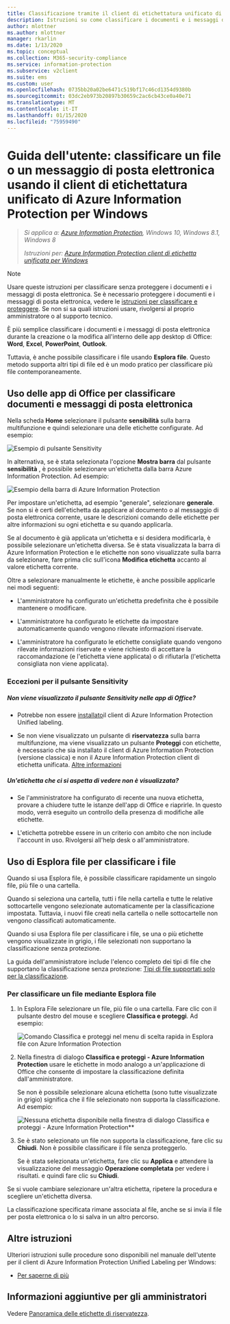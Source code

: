 ```yaml
---
title: Classificazione tramite il client di etichettatura unificato di Azure Information Protection
description: Istruzioni su come classificare i documenti e i messaggi di posta elettronica quando si usa il client di etichettatura unificata di Azure Information Protection per Windows.
author: mlottner
ms.author: mlottner
manager: rkarlin
ms.date: 1/13/2020
ms.topic: conceptual
ms.collection: M365-security-compliance
ms.service: information-protection
ms.subservice: v2client
ms.suite: ems
ms.custom: user
ms.openlocfilehash: 0735bb20a02be6471c519bf17c46cd1354d9380b
ms.sourcegitcommit: 03dc2eb973b20897b30659c2ac6cb43ce0a40e71
ms.translationtype: MT
ms.contentlocale: it-IT
ms.lasthandoff: 01/15/2020
ms.locfileid: "75959490"
---
```

# <a name="user-guide-classify-a-file-or-email-by-using-the-azure-information-protection-unified-labeling-client-for-windows"></a>Guida dell'utente: classificare un file o un messaggio di posta elettronica usando il client di etichettatura unificato di Azure Information Protection per Windows

>*Si applica a: [Azure Information Protection](https://azure.microsoft.com/pricing/details/information-protection), Windows 10, Windows 8.1, Windows 8*
>
> *Istruzioni per: [Azure Information Protection client di etichetta unificata per Windows](../faqs.md#whats-the-difference-between-the-azure-information-protection-client-and-the-azure-information-protection-unified-labeling-client)*

> [!NOTE]
> Usare queste istruzioni per classificare senza proteggere i documenti e i messaggi di posta elettronica. Se è necessario proteggere i documenti e i messaggi di posta elettronica, vedere le [istruzioni per classificare e proteggere](clientv2-classify-protect.md). Se non si sa quali istruzioni usare, rivolgersi al proprio amministratore o al supporto tecnico.

È più semplice classificare i documenti e i messaggi di posta elettronica durante la creazione o la modifica all'interno delle app desktop di Office: **Word**, **Excel**, **PowerPoint**, **Outlook**. 

Tuttavia, è anche possibile classificare i file usando **Esplora file**. Questo metodo supporta altri tipi di file ed è un modo pratico per classificare più file contemporaneamente. 

## <a name="using-office-apps-to-classify-your-documents-and-emails"></a>Uso delle app di Office per classificare documenti e messaggi di posta elettronica

Nella scheda **Home** selezionare il pulsante **sensibilità** sulla barra multifunzione e quindi selezionare una delle etichette configurate. Ad esempio:

![Esempio di pulsante Sensitivity](../media/sensitivity-not-set-callout.png)

In alternativa, se è stata selezionata l'opzione **Mostra barra** dal pulsante **sensibilità** , è possibile selezionare un'etichetta dalla barra Azure Information Protection. Ad esempio:

![Esempio della barra di Azure Information Protection](../media/info-protect-barv2-not-set-callout.png)

Per impostare un'etichetta, ad esempio "generale", selezionare **generale**. Se non si è certi dell'etichetta da applicare al documento o al messaggio di posta elettronica corrente, usare le descrizioni comando delle etichette per altre informazioni su ogni etichetta e su quando applicarla. 

Se al documento è già applicata un'etichetta e si desidera modificarla, è possibile selezionare un'etichetta diversa. Se è stata visualizzata la barra di Azure Information Protection e le etichette non sono visualizzate sulla barra da selezionare, fare prima clic sull'icona **Modifica etichetta** accanto al valore etichetta corrente.

Oltre a selezionare manualmente le etichette, è anche possibile applicarle nei modi seguenti:

- L'amministratore ha configurato un'etichetta predefinita che è possibile mantenere o modificare.

- L'amministratore ha configurato le etichette da impostare automaticamente quando vengono rilevate informazioni riservate.

- L'amministratore ha configurato le etichette consigliate quando vengono rilevate informazioni riservate e viene richiesto di accettare la raccomandazione (e l'etichetta viene applicata) o di rifiutarla (l'etichetta consigliata non viene applicata).

### <a name="exceptions-for-the-sensitivity-button"></a>Eccezioni per il pulsante Sensitivity

##### <a name="dont-see-the-sensitivity-button-in-your-office-apps"></a>Non viene visualizzato il pulsante Sensitivity nelle app di Office?

- Potrebbe non essere [installato](install-unifiedlabelingclient-app.md)il client di Azure Information Protection Unified labeling.

- Se non viene visualizzato un pulsante di **riservatezza** sulla barra multifunzione, ma viene visualizzato un pulsante **Proteggi** con etichette, è necessario che sia installato il client di Azure Information Protection (versione classica) e non il Azure Information Protection client di etichetta unificata. [Altre informazioni](../faqs.md#whats-the-difference-between-the-azure-information-protection-client-and-the-azure-information-protection-unified-labeling-client)

##### <a name="is-the-label-that-you-expect-to-see-not-displayed"></a>Un'etichetta che ci si aspetta di vedere non è visualizzata? 

- Se l'amministratore ha configurato di recente una nuova etichetta, provare a chiudere tutte le istanze dell'app di Office e riaprirle. In questo modo, verrà eseguito un controllo della presenza di modifiche alle etichette.

- L'etichetta potrebbe essere in un criterio con ambito che non include l'account in uso. Rivolgersi all'help desk o all'amministratore.


## <a name="using-file-explorer-to-classify-files"></a>Uso di Esplora file per classificare i file

Quando si usa Esplora file, è possibile classificare rapidamente un singolo file, più file o una cartella. 

Quando si seleziona una cartella, tutti i file nella cartella e tutte le relative sottocartelle vengono selezionate automaticamente per la classificazione impostata. Tuttavia, i nuovi file creati nella cartella o nelle sottocartelle non vengono classificati automaticamente.

Quando si usa Esplora file per classificare i file, se una o più etichette vengono visualizzate in grigio, i file selezionati non supportano la classificazione senza protezione.

La guida dell'amministratore include l'elenco completo dei tipi di file che supportano la classificazione senza protezione: [Tipi di file supportati solo per la classificazione](clientv2-admin-guide-file-types.md#file-types-supported-for-classification-only).

### <a name="to-classify-a-file-by-using-file-explorer"></a>Per classificare un file mediante Esplora file

1. In Esplora File selezionare un file, più file o una cartella. Fare clic con il pulsante destro del mouse e scegliere **Classifica e proteggi**. Ad esempio:
    
    ![Comando Classifica e proteggi nel menu di scelta rapida in Esplora file con Azure Information Protection](../media/right-click-classify-protect-folder.png)

2. Nella finestra di dialogo **Classifica e proteggi - Azure Information Protection** usare le etichette in modo analogo a un'applicazione di Office che consente di impostare la classificazione definita dall'amministratore. 
    
    Se non è possibile selezionare alcuna etichetta (sono tutte visualizzate in grigio) significa che il file selezionato non supporta la classificazione. Ad esempio:
    
    ![Nessuna etichetta disponibile nella finestra di dialogo Classifica e proteggi - Azure Information Protection**](../media/v2info-protect-dialog-labels-dimmed.png)

3. Se è stato selezionato un file non supporta la classificazione, fare clic su **Chiudi**. Non è possibile classificare il file senza proteggerlo.
    
    Se è stata selezionata un'etichetta, fare clic su **Applica** e attendere la visualizzazione del messaggio **Operazione completata** per vedere i risultati. e quindi fare clic su **Chiudi**.

Se si vuole cambiare selezionare un'altra etichetta, ripetere la procedura e scegliere un'etichetta diversa.

La classificazione specificata rimane associata al file, anche se si invia il file per posta elettronica o lo si salva in un altro percorso. 

## <a name="other-instructions"></a>Altre istruzioni

Ulteriori istruzioni sulle procedure sono disponibili nel manuale dell'utente per il client di Azure Information Protection Unified Labeling per Windows:

- [Per saperne di più](clientv2-user-guide.md#what-do-you-want-to-do)

## <a name="additional-information-for-administrators"></a>Informazioni aggiuntive per gli amministratori

Vedere [Panoramica delle etichette di riservatezza](/microsoft-365/compliance/sensitivity-labels).


